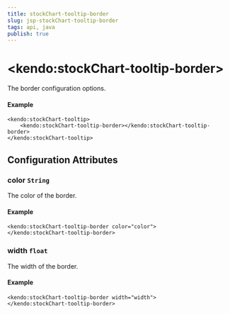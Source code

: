 ```yaml
---
title: stockChart-tooltip-border
slug: jsp-stockChart-tooltip-border
tags: api, java
publish: true
---
```


# \<kendo:stockChart-tooltip-border\>

The border configuration options.

#### Example
    <kendo:stockChart-tooltip>
        <kendo:stockChart-tooltip-border></kendo:stockChart-tooltip-border>
    </kendo:stockChart-tooltip>

## Configuration Attributes

### color `String`

The color of the border.

#### Example
    <kendo:stockChart-tooltip-border color="color">
    </kendo:stockChart-tooltip-border>

### width `float`

The width of the border.

#### Example
    <kendo:stockChart-tooltip-border width="width">
    </kendo:stockChart-tooltip-border>


